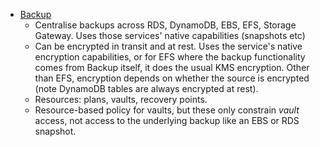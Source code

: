 * [Backup](https://aws.amazon.com/backup/)
    + Centralise backups across RDS, DynamoDB, EBS, EFS, Storage Gateway. Uses those services' native capabilities (snapshots etc)
    + Can be encrypted in transit and at rest. Uses the service's native encryption capabilities, or for EFS where the backup functionality comes from Backup itself, it does the usual KMS encryption. Other than EFS, encryption depends on whether the source is encrypted (note DynamoDB tables are always encrypted at rest).
    + Resources: plans, vaults, recovery points. 
    + Resource-based policy for vaults, but these only constrain _vault_ access, not access to the underlying backup like an EBS or RDS snapshot.
